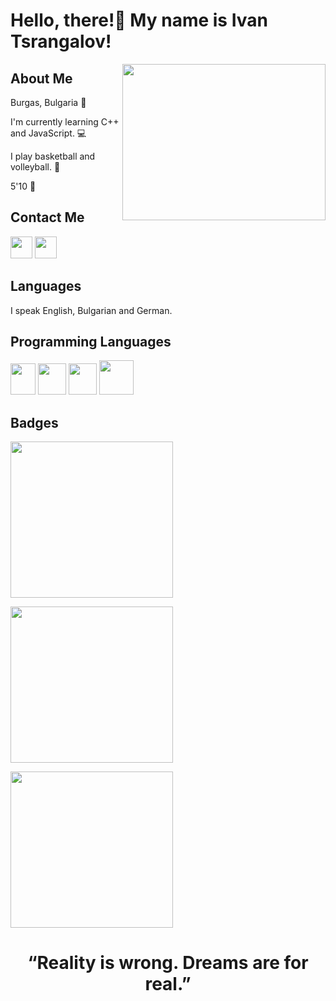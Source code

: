 <h1>Hello, there!👋  My name is Ivan Tsrangalov!</h1>

<img align="right" height="250" width="325" alt="" src="https://media2.giphy.com/media/zOvBKUUEERdNm/200.gif" />

<h2>About Me</h2>
<p>Burgas, Bulgaria 🌊</p>
<p>I'm currently learning C++ and JavaScript. 💻</p>
<p>I play basketball and volleyball. 🏀</p>
<p>5'10 🚀</p>

<h2>Contact Me</h2>

<div>
  <a href = "https://www.instagram.com/ivan.tsrangalov/"><img src = "https://davidmeessen.com/wp-content/uploads/2020/09/ew-instagram-logo-transparent-related-keywords-logo-instagram-vector-2017-115629178687gobkrzwak.png" height = 35 with = 35></a>
  <a href = "https://www.facebook.com/"><img src = "https://pnggrid.com/wp-content/uploads/2021/05/Facebook-logo-2021-1024x1024.png" height = 35 with = 35></a>
</div>

<h2>Languages</h2>
<p>I speak English, Bulgarian and German.</p>

<h2>Programming Languages</h2>
<div>
  <img src = "https://upload.wikimedia.org/wikipedia/commons/1/18/ISO_C%2B%2B_Logo.svg" height = 50 width = 40>
  <img src = "https://upload.wikimedia.org/wikipedia/commons/thumb/6/61/HTML5_logo_and_wordmark.svg/220px-HTML5_logo_and_wordmark.svg.png" height = 50 width = 45>
  <img src = "https://upload.wikimedia.org/wikipedia/commons/thumb/d/d5/CSS3_logo_and_wordmark.svg/800px-CSS3_logo_and_wordmark.svg.png" height = 50 width = 45>
  <img src = "https://pragmatic.bg/wp-content/uploads/2015/03/js3.png" height = 55 width = 55>
</div>

<h2>Badges</h2>
<div>
  <a href = "https://www.credly.com/earner/earned/badge/f4ff0670-deaf-4518-ac57-4a47209780fe"><img src = "https://images.credly.com/size/340x340/images/fd092703-61db-4e9f-9c7c-2211d44ca87d/MOS_Word.png" height = 250 width = 260></a>
  
  <a href = "https://www.credly.com/earner/earned/badge/706f41dc-4c11-4272-af01-137c528bf313"><img src = "https://images.credly.com/size/340x340/images/ef99b79e-fd54-4eb5-b2a4-bf17e92a4837/ITS-Badges_JavaScript_1200px.png" height = 250 width = 260></a>
  
  <a href = "https://www.credly.com/earner/earned/badge/671135b9-9b31-4b76-8206-fc5ebc878fc1"><img src = "https://images.credly.com/size/340x340/images/241488f4-9110-41aa-804e-51a8f8ba430d/MTA-Introduction_to_Programming_Using_HTML_and_CSS-600x600.png" height = 250 width = 260></a>
</div>

<h1 align = "center">“Reality is wrong. Dreams are for real.”</h1>

